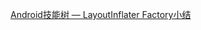 [Android技能树 — LayoutInflater Factory小结](https://juejin.im/post/5bcd6f1551882577e71c8c88?utm_source=gold_browser_extension)